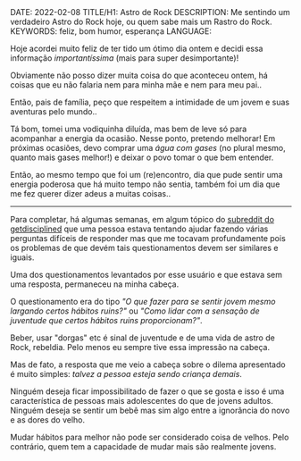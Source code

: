 <!DOCTYPE html>
<meta http-equiv="content-type" content="text/html; charset=utf-8">
<link rel="stylesheet" href="../css/style.css" type="text/css">
<!-- PLAIN TEXT -->
DATE: 2022-02-08
TITLE/H1: Astro de Rock
DESCRIPTION: Me sentindo um verdadeiro Astro do Rock hoje, ou quem sabe
mais um Rastro do Rock.
KEYWORDS: feliz, bom humor, esperança
LANGUAGE: 

<!-- DATE MUST BE IN THE FORMAT YYY-MM-DD -->
<!-- H1 WILL BE ADDED TO POST/ARTICLE HEADER -->
<!-- KEYWORD DELIMITER IS COMMA -->


<!-- HYPERTEXT -->

Hoje acordei muito feliz de ter tido um ótimo dia ontem
e decidi essa informação *importantíssima* (mais para
super desimportante)!

Obviamente não posso dizer muita coisa do que aconteceu
ontem, há coisas que eu não
falaria nem para minha mãe e nem para meu pai..

Então, pais de família, peço que respeitem a intimidade de
um jovem e suas aventuras pelo mundo..

Tá bom, tomei uma vodiquinha diluída, mas bem de leve só para acompanhar
a energia da ocasião. Nesse ponto, pretendo melhorar! Em próximas
ocasiões, devo comprar uma *água com gases* (no plural mesmo,
quanto mais gases melhor!) e deixar o povo tomar o que bem entender.

Então, ao mesmo tempo que foi um (re)encontro, dia que pude sentir
uma energia poderosa que há muito tempo não sentia, também foi um dia
que me fez querer dizer adeus a muitas coisas..

---

Para completar, há algumas semanas, em algum tópico 
do [subreddit do getdisciplined](https://www.reddit.com/r/getdisciplined/)
que uma pessoa estava tentando ajudar fazendo várias perguntas
difíceis de responder mas que me tocavam profundamente pois os
problemas de que devém tais questionamentos devem ser similares
e iguais.

Uma dos questionamentos levantados por esse usuário e que estava
sem uma resposta, permaneceu na minha cabeça.

O questionamento era do tipo *"O que fazer para se sentir jovem mesmo
largando certos hábitos ruins?"* ou *"Como lidar com a sensação
de juventude que certos hábitos ruins proporcionam?"*.

Beber, usar "dorgas" etc é sinal de juventude e de uma vida
de astro de Rock, rebeldia. Pelo menos eu sempre tive essa
impressão na cabeça.

Mas de fato, a resposta que me veio a cabeça sobre o dilema
apresentado é muito simples: *talvez a pessoa esteja sendo criança demais*.

Ninguém deseja ficar impossibilitado de fazer o que se gosta e isso
é uma característica de pessoas mais adolescentes do que
de jovens adultos. Ninguém deseja se sentir um bebê mas sim
algo entre a ignorância do novo e as dores do velho.

Mudar hábitos para melhor não pode ser considerado coisa de velhos.
Pelo contrário, quem tem a capacidade de mudar mais são realmente jovens.


<!--
I read in this subreddit someone being helpful asking a lot of questions but with few answers attached to them a few weeks ago. One question was something like "What to do if a habit makes you feel young" or "What do you do when quitting a habit makes you feel like not being young any more". So I got one answer for that: maybe one is being just childish. Not being able to do what one truly wants is a characteristic more of teenagers than young adults. No one wants to feel like a baby, that young, but what is in between new and ignorant and old and painful!

	<https://www.reddit.com/r/getdisciplined/comments/sn4oc7/whats_discipline_question/>
-->
